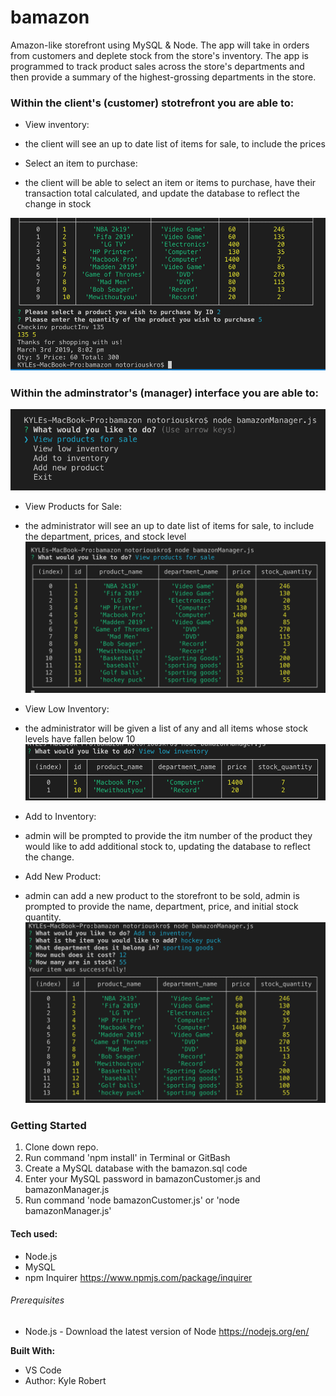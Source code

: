 # bamazon

Amazon-like storefront using MySQL & Node. The app will take in orders from customers and deplete stock from the store's inventory. The app is programmed to track product sales across the store's departments and then provide a summary of the highest-grossing departments in the store.

### Within the client's (customer) stotrefront you are able to:

- View inventory: 
* the client will see an up to date list of items for sale, to include the prices

- Select an item to purchase:
* the client will be able to select an item or items to purchase, have their transaction total calculated, and update the         database to reflect the change in stock

![customer](https://github.com/notoriouskro/bamazon/blob/master/images/customerPurchase.png)


### Within the adminstrator's (manager) interface you are able to: 
![manager](https://github.com/notoriouskro/bamazon/blob/master/images/managerOptions.png)

- View Products for Sale: 
* the administrator will see an up to date list of items for sale, to include the department, prices, and stock level
![manager](https://github.com/notoriouskro/bamazon/blob/master/images/managerView.png)

- View Low Inventory:
* the administrator will be given a list of any and all items whose stock levels have fallen below 10
![manager](https://github.com/notoriouskro/bamazon/blob/master/images/lowStock.png)

- Add to Inventory:
* admin will be prompted to provide the itm number of the product they would like to add additional stock to,                   updating the database to reflect the change.

- Add New Product:
* admin can add a new product to the storefront to be sold, admin is prompted to provide the name, department, price, and initial stock quantity.
![manager](https://github.com/notoriouskro/bamazon/blob/master/images/addInventory.png)


### Getting Started

1. Clone down repo.
2. Run command 'npm install' in Terminal or GitBash
3. Create a MySQL database with the bamazon.sql code
4. Enter your MySQL password in bamazonCustomer.js and bamazonManager.js
5. Run command 'node bamazonCustomer.js' or 'node bamazonManager.js'

#### Tech used:
- Node.js
- MySQL
- npm Inquirer https://www.npmjs.com/package/inquirer

###### Prerequisites
- Node.js - Download the latest version of Node https://nodejs.org/en/

**Built With:**
- VS Code
- Author: Kyle Robert
